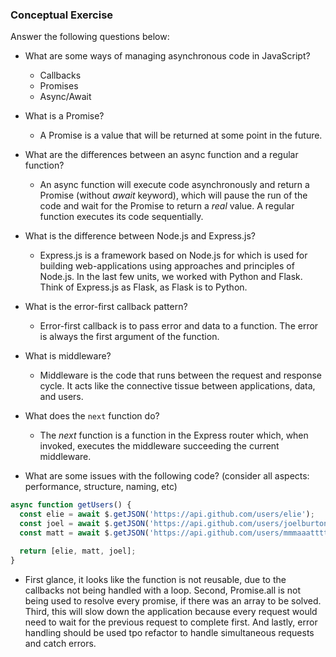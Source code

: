
### Conceptual Exercise

Answer the following questions below:

- What are some ways of managing asynchronous code in JavaScript?
  - Callbacks
  - Promises
  - Async/Await

- What is a Promise?
  - A Promise is a value that will be returned at some point in the future.

- What are the differences between an async function and a regular function?
  - An async function will execute code asynchronously and return a Promise (without *await* keyword), which will pause the run of the code and wait for the Promise to return a *real* value. A regular function executes its code sequentially.

- What is the difference between Node.js and Express.js?
  - Express.js is a framework based on Node.js for which is used for building web-applications using approaches and principles of Node.js. In the last few units, we worked with Python and Flask. Think of Express.js as Flask, as Flask is to Python.

- What is the error-first callback pattern?
  - Error-first callback is to pass error and data to a function. The error is always the first argument of the function.

- What is middleware?
  - Middleware is the code that runs between the request and response cycle. It acts like the connective tissue between applications, data, and users.

- What does the `next` function do?
  - The *next* function is a function in the Express router which, when invoked, executes the middleware succeeding the current middleware.

- What are some issues with the following code? (consider all aspects: performance, structure, naming, etc)

```js
async function getUsers() {
  const elie = await $.getJSON('https://api.github.com/users/elie');
  const joel = await $.getJSON('https://api.github.com/users/joelburton');
  const matt = await $.getJSON('https://api.github.com/users/mmmaaatttttt');

  return [elie, matt, joel];
}
```
  - First glance, it looks like the function is not reusable, due to the callbacks not being handled with a loop. Second, Promise.all is not being used to resolve every promise, if there was an array to be solved. Third, this will slow down the application because every request would need to wait for the previous request to complete first. And lastly, error handling should be used tpo refactor to handle simultaneous requests and catch errors. 